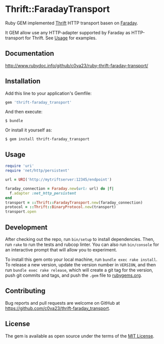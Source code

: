 # Thrift::FaradayTransport

Ruby GEM implemented [Thrift](https://github.com/apache/thrift/tree/master/lib/rb)
HTTP transport basen on [Faraday](https://github.com/lostisland/faraday).

It GEM allow use any HTTP-adapter supported by Faraday as HTTP-transport for
Thrift. See [Usage](#Usage) for examples.

## Documentation

http://www.rubydoc.info/github/c0va23/ruby-thrift-faraday-transport/

## Installation

Add this line to your application's Gemfile:

```ruby
gem 'thrift-faraday_transport'
```

And then execute:

    $ bundle

Or install it yourself as:

    $ gem install thrift-faraday_transport

## Usage

```ruby
require 'uri'
require 'net/http/persistent'

url = URI('http://mytriftserver:12345/endpoint')

faraday_connection = Faraday.new(url: url) do |f|
  f.adapter :net_http_persistent
end
transport = ::Thrift::FaradayTransport.new(faraday_connection)
protocol = ::Thrift::BinaryProtocol.new(transport)
transport.open
```

## Development

After checking out the repo, run `bin/setup` to install dependencies. Then, run
`rake` to run the tests and rubcop linter. You can also run `bin/console`
for an interactive prompt that will allow you to experiment.

To install this gem onto your local machine, run `bundle exec rake install`.
To release a new version, update the version number in `VERSION`, and then run
`bundle exec rake release`, which will create a git tag for the version, push
git commits and tags, and push the `.gem` file to
[rubygems.org](https://rubygems.org).

## Contributing

Bug reports and pull requests are welcome on GitHub at
https://github.com/c0va23/thrift-faraday_transport.

## License

The gem is available as open source under the terms of the
[MIT License](https://opensource.org/licenses/MIT).
